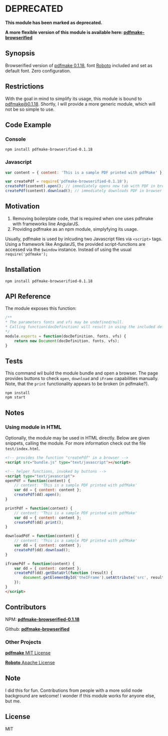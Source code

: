 # DEPRECATED

**This module has been marked as deprecated.**

**A more flexible version of this module is available here: [pdfmake-browserified](https://www.npmjs.com/package/pdfmake-browserified)**



## Synopsis

Browserified version of [pdfmake 0.1.18](http://pdfmake.org/), font [Roboto](https://www.google.com/fonts/specimen/Roboto) included and set as default font.
Zero configuration.

## Restrictions

With the goal in mind to simplify its usage, this module is bound to pdfmake@0.1.18. Shortly, I will provide a more generic module, which will not be so simple to use.

## Code Example

### Console
```console
npm install pdfmake-browserified-0.1.18
```

### Javascript
```javascript
var content = { content: 'This is a sample PDF printed with pdfMake' };

var createPdf = require('pdfmake-browserified-0.1.18');
createPdf(content).open(); // immediately opens new tab with PDF in browser
createPdf(content).download(); // immediately downloads PDF in browser
```

## Motivation

1. Removing boilerplate code, that is required when one uses pdfmake with frameworks line AngularJS.
2. Providing pdfmake as an npm module, simplyfying its usage.

Usually, pdfmake is used by inlcuding two Javascript files via `<script>` tags. Using a framework like AngularJS, the provided script-functions are accessed via the `$window` instance. Instead of using the usual `require('pdfmake');`

## Installation

```
npm install pdfmake-browserified-0.1.18
```

## API Reference

The module exposes this function:
```javascript
/**
* The parameters fonts and vfs may be undefined/null.
* Calling function(docDefinition) will result in using the included default font Roboto.
*/
module.exports = function(docDefinition, fonts, vfs) {
	return new Document(docDefinition, fonts, vfs);
}
```

## Tests

This command wil build the module bundle and open a browser. The page provides buttons to check `open`, `download` and `iFrame` capabilities manually. Note, that the `print` functionality appears to be broken (in pdfmake?).
```
npm install
npm start
```

## Notes

### Using module in HTML
Optionally, the module may be used in HTML directly. Below are given snippets, calling the module. For more information check out the file `test/index.html`.
```HTML
<!-- provides the function "createPdf" in a browser -->
<script src="bundle.js" type="text/javascript"></script>

<!-- helper functions, invoked by buttons -->
<script type="text/javascript">
openPdf = function(content) {
	// content: 'This is a sample PDF printed with pdfMake'
	var dd = { content: content };
	createPdf(dd).open();
}

printPdf = function(content) {
	// content: 'This is a sample PDF printed with pdfMake'
	var dd = { content: content };
	createPdf(dd).print();
}

downloadPdf = function(content) {
	// content: 'This is a sample PDF printed with pdfMake'
	var dd = { content: content };
	createPdf(dd).download();
}

iframePdf = function(content) {
	var dd = { content: content };
	createPdf(dd).getDataUrl(function (result) {
		document.getElementById('theIFrame').setAttribute('src', result);
	});
}
</script>
```

## Contributors

NPM: [**pdfmake-browserified-0.1.18**](https://www.npmjs.com/package/pdfmake-browserified-0.1.18)

Github: [**pdfmake-browserified**](https://github.com/xErik/pdfmake-browserified)

### Other Projects

[**pdfmake** MIT License](http://pdfmake.org/)

[**Roboto** Apache License](https://www.google.com/fonts/specimen/Roboto)

## Note

I did this for fun. Contributions from people with a more solid node background are welcome! I wonder if this module works for anyone else, but me.

## License

MIT
